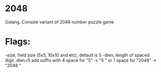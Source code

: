 # 2048
Golang. Console variant of 2048 number puzzle game

# Flags:
-size, field size (5x5, 10x10 and etc), default is 5
-dlen, length of spaced digit. dlen=5 add suffix with 4 space for "5" -> "5     " or 1 space for "2048" -> "2048 "